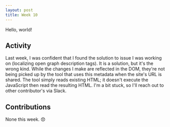 ```yaml
---
layout: post
title: Week 10
---
```


Hello, world!

## Activity
Last week, I was confident that I found the solution to issue I was working on (localizing open graph description tags). It is a solution, but it's the wrong kind. While the changes I make are reflected in the DOM, they're not being picked up by the tool that uses this metadata when the site's URL is shared. The tool simply reads existing HTML; it doesn't execute the JavaScript then read the resulting HTML. I'm a bit stuck, so I'll reach out to other contributor's via Slack.

## Contributions
None this week. 😞
